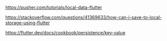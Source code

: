 https://pusher.com/tutorials/local-data-flutter

https://stackoverflow.com/questions/41369633/how-can-i-save-to-local-storage-using-flutter

https://flutter.dev/docs/cookbook/persistence/key-value

